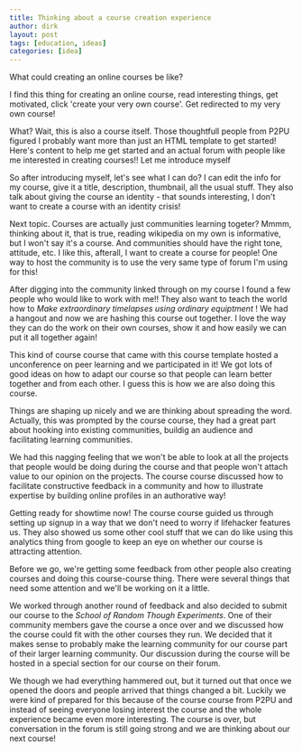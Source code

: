 ```yaml
---
title: Thinking about a course creation experience
author: dirk
layout: post
tags: [education, ideas]
categories: [idea]
---
```


What could creating an online courses be like?

I find this thing for creating an online course, read interesting things, get motivated, click 'create your very own course'. Get redirected to my very own course! 

What? Wait, this is also a course itself. Those thoughtfull people from P2PU figured I probably want more than just an HTML template to get started! Here's content to help me get started and an actual forum with people like me interested in creating courses!! Let me introduce myself

So after introducing myself, let's see what I can do? I can edit the info for my course, give it a title, description, thumbnail, all the usual stuff. They also talk about giving the course an identity - that sounds interesting, I don't want to create a course with an identity crisis!

Next topic. Courses are actually just communities learning togeter? Mmmm, thinking about it, that is true, reading wikipedia on my own is informative, but I won't say it's a course. And communities should have the right tone, attitude, etc. I like this, afterall, I want to create a course for people! One way to host the community is to use the very same type of forum I'm using for this!

After digging into the community linked through on my course I found a few people who would like to work with me!! They also want to teach the world how to *Make extraordinary timelapses using ordinary equiptment* ! We had a hangout and now we are hashing this course out together. I love the way they can do the work on their own courses, show it and how easily we can put it all together again!

This kind of course course that came with this course template hosted a unconference on peer learning and we participated in it! We got lots of good ideas on how to adapt our course so that people can learn better together and from each other. I guess this is how we are also doing this course.

Things are shaping up nicely and we are thinking about spreading the word. Actually, this was prompted by the course course, they had a great part about hooking into existing communities, buildig an audience and facilitating learning communities.

We had this nagging feeling that we won't be able to look at all the projects that people would be doing during the course and that people won't attach value to our opinion on the projects. The course course discussed how to facilitate constructive feedback in a community and how to illustrate expertise by building online profiles in an authorative way!

Getting ready for showtime now! The course course guided us through setting up signup in a way that we don't need to worry if lifehacker features us. They also showed us some other cool stuff that we can do like using this analytics thing from google to keep an eye on whether our course is attracting attention.

Before we go, we're getting some feedback from other people also creating courses and doing this course-course thing. There were several things that need some attention and we'll be working on it a little.

We worked through another round of feedback and also decided to submit our course to the *School of Random Though Experiments*. One of their community members gave the course a once over and we discussed how the course could fit with the other courses they run. We decided that it makes sense to probably make the learning community for our course part of their larger learning community. Our discussion during the course will be hosted in a special section for our course on their forum.

We though we had everything hammered out, but it turned out that once we opened the doors and people arrived that things changed a bit. Luckily we were kind of prepared for this because of the course course from P2PU and instead of seeing everyone losing interest the course and the whole experience became even more interesting. The course is over, but conversation in the forum is still going strong and we are thinking about our next course!
